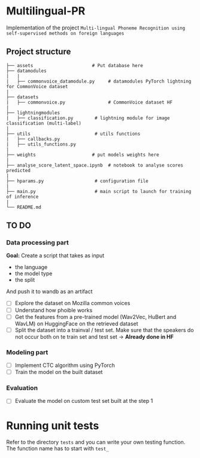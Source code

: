 # Multilingual-PR

Implementation of the project ```Multi-lingual Phoneme Recognition using self-supervised methods on foreign languages```

## Project structure

```
├── assets                      # Put database here
├── datamodules
|   |
|   ├── commonvoice_datamodule.py     # datamodules PyTorch lightning for CommonVoice dataset
|         
├── datasets
|   ├── commonvoice.py                # CommonVoice dataset HF
|          
├── lightningmodules
|   ├── classification.py        # lightning module for image classification (multi-label)
| 
├── utils                        # utils functions
|   ├── callbacks.py
|   ├── utils_functions.py
|
├── weights                     # put models weights here
|
├── analyse_score_latent_space.ipynb  # notebook to analyse scores predicted
|
├── hparams.py                   # configuration file
|
├── main.py                      # main script to launch for training of inference 
|
└── README.md
```

## TO DO 

### Data processing part

**Goal:** Create a script that takes as input
- the language
- the model type
- the split 
 
And push it to wandb as an artifact


- [ ] Explore the dataset on Mozilla common voices
- [ ] Understand how phoible works
- [ ] Get the features from a pre-trained model (Wav2Vec, HuBert and WavLM) on HuggingFace on the retrieved dataset
- [ ] Split the dataset into a trainval / test set. Make sure that the speakers do not occur both on te train set and test set -> **Already done in HF**

### Modeling part

- [ ] Implement CTC algorithm using PyTorch
- [ ] Train the model on the built dataset

### Evaluation

- [ ] Evaluate the model on custom test set built at the step 1

# Running unit tests

Refer to the directory ```tests``` and you can write your own testing function. The function name has to start with ```test_```